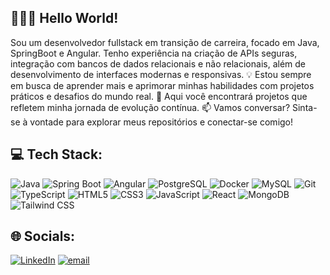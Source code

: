 ## 👨🏻‍💻 Hello World! 

Sou um desenvolvedor fullstack em transição de carreira, focado em Java, SpringBoot e Angular. Tenho experiência na criação de APIs seguras, integração com bancos de dados relacionais e não relacionais, além de desenvolvimento de interfaces modernas e responsivas.
💡 Estou sempre em busca de aprender mais e aprimorar minhas habilidades com projetos práticos e desafios do mundo real.
🚀 Aqui você encontrará projetos que refletem minha jornada de evolução contínua.
📫 Vamos conversar? Sinta-se à vontade para explorar meus repositórios e conectar-se comigo!

## 💻 Tech Stack:

![Java](https://img.shields.io/badge/java-%23ED8B00.svg?style=for-the-badge&logo=openjdk&logoColor=white) ![Spring Boot](https://img.shields.io/badge/spring%20boot-%236DB33F.svg?style=for-the-badge&logo=springboot&logoColor=white) ![Angular](https://img.shields.io/badge/angular-%23DD0031.svg?style=for-the-badge&logo=angular&logoColor=white) ![PostgreSQL](https://img.shields.io/badge/postgresql-%23336791.svg?style=for-the-badge&logo=postgresql&logoColor=white) ![Docker](https://img.shields.io/badge/docker-%230db7ed.svg?style=for-the-badge&logo=docker&logoColor=white) ![MySQL](https://img.shields.io/badge/mysql-4479A1.svg?style=for-the-badge&logo=mysql&logoColor=white) ![Git](https://img.shields.io/badge/git-%23F05033.svg?style=for-the-badge&logo=git&logoColor=white) ![TypeScript](https://img.shields.io/badge/typescript-%23007ACC.svg?style=for-the-badge&logo=typescript&logoColor=white) ![HTML5](https://img.shields.io/badge/html5-%23E34F26.svg?style=for-the-badge&logo=html5&logoColor=white) ![CSS3](https://img.shields.io/badge/css3-%231572B6.svg?style=for-the-badge&logo=css3&logoColor=white) ![JavaScript](https://img.shields.io/badge/javascript-%23323330.svg?style=for-the-badge&logo=javascript&logoColor=%23F7DF1E) ![React](https://img.shields.io/badge/react-%2320232a.svg?style=for-the-badge&logo=react&logoColor=%2361DAFB) ![MongoDB](https://img.shields.io/badge/MongoDB-%234ea94b.svg?style=for-the-badge&logo=mongodb&logoColor=white) ![Tailwind CSS](https://img.shields.io/badge/tailwindcss-%2338B2AC.svg?style=for-the-badge&logo=tailwind-css&logoColor=white)

## 🌐 Socials:
[![LinkedIn](https://img.shields.io/badge/LinkedIn-%230077B5.svg?logo=linkedin&logoColor=white)](https://linkedin.com/in/brenoc4rvalho) [![email](https://img.shields.io/badge/Email-D14836?logo=gmail&logoColor=white)](mailto:contato.breno.car@gmail.com) 

        
